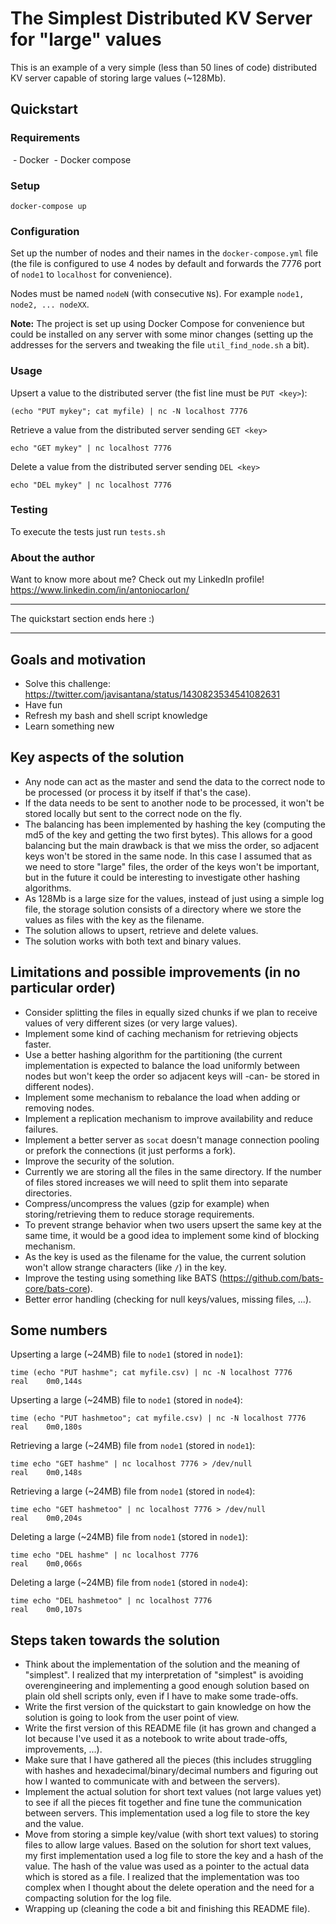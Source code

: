 # The Simplest Distributed KV Server for "large" values

This is an example of a very simple (less than 50 lines of code) distributed KV server capable of storing large values (~128Mb).

## Quickstart

### Requirements
 - Docker
 - Docker compose

### Setup
```
docker-compose up
```

### Configuration
Set up the number of nodes and their names in the `docker-compose.yml` file (the file is configured to use 4 nodes by default and forwards the 7776 port of `node1` to `localhost` for convenience).

Nodes must be named `nodeN` (with consecutive `N`s). For example `node1, node2, ... nodeXX`.

**Note:** The project is set up using Docker Compose for convenience but could be installed on any server with some minor changes (setting up the addresses for the servers and tweaking the file `util_find_node.sh` a bit).

### Usage
Upsert a value to the distributed server (the fist line must be `PUT <key>`):
```
(echo "PUT mykey"; cat myfile) | nc -N localhost 7776
```

Retrieve a value from the distributed server sending `GET <key>`
```
echo "GET mykey" | nc localhost 7776
```

Delete a value from the distributed server sending `DEL <key>`
```
echo "DEL mykey" | nc localhost 7776
```

### Testing
To execute the tests just run `tests.sh`

### About the author
Want to know more about me? Check out my LinkedIn profile! 
https://www.linkedin.com/in/antoniocarlon/

---
The quickstart section ends here :)

---

## Goals and motivation
 - Solve this challenge: https://twitter.com/javisantana/status/1430823534541082631
 - Have fun
 - Refresh my bash and shell script knowledge
 - Learn something new

## Key aspects of the solution
 - Any node can act as the master and send the data to the correct node to be processed (or process it by itself if that's the case).
 - If the data needs to be sent to another node to be processed, it won't be stored locally but sent to the correct node on the fly.
 - The balancing has been implemented by hashing the key (computing the md5 of the key and getting the two first bytes). This allows for a good balancing but the main drawback is that we miss the order, so adjacent keys won't be stored in the same node. In this case I assumed that as we need to store "large" files, the order of the keys won't be important, but in the future it could be interesting to investigate other hashing algorithms.
 - As 128Mb is a large size for the values, instead of just using a simple log file, the storage solution consists of a directory where we store the values as files with the key as the filename.
 - The solution allows to upsert, retrieve and delete values.
 - The solution works with both text and binary values.

## Limitations and possible improvements (in no particular order)
 - Consider splitting the files in equally sized chunks if we plan to receive values of very different sizes (or very large values).
 - Implement some kind of caching mechanism for retrieving objects faster.
 - Use a better hashing algorithm for the partitioning (the current implementation is expected to balance the load uniformly between nodes but won't keep the order so adjacent keys will -can- be stored in different nodes).
 - Implement some mechanism to rebalance the load when adding or removing nodes.
 - Implement a replication mechanism to improve availability and reduce failures.
 - Implement a better server as `socat` doesn't manage connection pooling or prefork the connections (it just performs a fork).
 - Improve the security of the solution.
 - Currently we are storing all the files in the same directory. If the number of files stored increases we will need to split them into separate directories.
 - Compress/uncompress the values (gzip for example) when storing/retrieving them to reduce storage requirements.
 - To prevent strange behavior when two users upsert the same key at the same time, it would be a good idea to implement some kind of blocking mechanism.
 - As the key is used as the filename for the value, the current solution won't allow strange characters (like `/`) in the key.
 - Improve the testing using something like BATS (https://github.com/bats-core/bats-core).
 - Better error handling (checking for null keys/values, missing files, ...).

## Some numbers
Upserting a large (~24MB) file to `node1` (stored in `node1`):
```
time (echo "PUT hashme"; cat myfile.csv) | nc -N localhost 7776
real    0m0,144s
```

Upserting a large (~24MB) file to `node1` (stored in `node4`):
```
time (echo "PUT hashmetoo"; cat myfile.csv) | nc -N localhost 7776
real    0m0,180s
```

Retrieving a large (~24MB) file from `node1` (stored in `node1`):
```
time echo "GET hashme" | nc localhost 7776 > /dev/null
real    0m0,148s
```

Retrieving a large (~24MB) file from `node1` (stored in `node4`):
```
time echo "GET hashmetoo" | nc localhost 7776 > /dev/null
real    0m0,204s
```

Deleting a large (~24MB) file from `node1` (stored in `node1`):
```
time echo "DEL hashme" | nc localhost 7776
real    0m0,066s
```

Deleting a large (~24MB) file from `node1` (stored in `node4`):
```
time echo "DEL hashmetoo" | nc localhost 7776
real    0m0,107s
```

## Steps taken towards the solution
 - Think about the implementation of the solution and the meaning of "simplest". I realized that my interpretation of "simplest" is avoiding overengineering and implementing a good enough solution based on plain old shell scripts only, even if I have to make some trade-offs.
 - Write the first version of the quickstart to gain knowledge on how the solution is going to look from the user point of view.
 - Write the first version of this README file (it has grown and changed a lot because I've used it as a notebook to write about trade-offs, improvements, ...).
 - Make sure that I have gathered all the pieces (this includes struggling with hashes and hexadecimal/binary/decimal numbers and figuring out how I wanted to communicate with and between the servers).
 - Implement the actual solution for short text values (not large values yet) to see if all the pieces fit together and fine tune the communication between servers. This implementation used a log file to store the key and the value.
 - Move from storing a simple key/value (with short text values) to storing files to allow large values. Based on the solution for short text values, my first implementation used a log file to store the key and a hash of the value. The hash of the value was used as a pointer to the actual data which is stored as a file. I realized that the implementation was too complex when I thought about the delete operation and the need for a compacting solution for the log file.
 - Wrapping up (cleaning the code a bit and finishing this README file).
